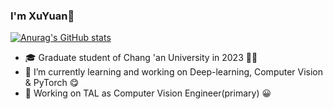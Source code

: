 ### I'm XuYuan👋
[![Anurag's GitHub stats](https://github-readme-stats.vercel.app/api?username=xuyuan21)](https://github.com/anuraghazra/github-readme-stats)
- 🎓 Graduate student of Chang 'an University in 2023 👨‍🎓
- 🌱 I’m currently learning and working on Deep-learning, Computer Vision & PyTorch 😋
- 🔭 Working on TAL as Computer Vision Engineer(primary) 😀
  
<!--
**xuyuan21/xuyuan21** is a ✨ _special_ ✨ repository because its `README.md` (this file) appears on your GitHub profile.

Here are some ideas to get you started:
### Hi there 👋
- 🔭 I’m currently working on ...
- 🌱 I’m currently learning ...
- 👯 I’m looking to collaborate on ...
- 🤔 I’m looking for help with ...
- 💬 Ask me about ...
- 📫 How to reach me: ...
- 😄 Pronouns: ...
- ⚡ Fun fact: ...
- 📖📦

<img src="https://github-profile-trophy.vercel.app/?username=Windxy&theme=flat&column=7" alt="logo" height="160" align="center" style="margin: auto; margin-bottom: 20px;" />

-->
